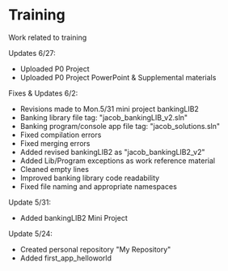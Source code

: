 # Training
Work related to training

Updates 6/27:
- Uploaded P0 Project
- Uploaded P0 Project PowerPoint & Supplemental materials

Fixes & Updates 6/2:
- Revisions made to Mon.5/31 mini project bankingLIB2
- Banking library file tag: "jacob_bankingLIB_v2.sln"
- Banking program/console app file tag: "jacob_solutions.sln"
- Fixed compilation errors
- Fixed merging errors
- Added revised bankingLIB2 as "jacob_bankingLIB2_v2"
- Added Lib/Program exceptions as work reference material
- Cleaned empty lines
- Improved banking library code readability
- Fixed file naming and appropriate namespaces

Update 5/31:
- Added bankingLIB2 Mini Project

Update 5/24:
- Created personal repository "My Repository"
- Added first_app_helloworld
